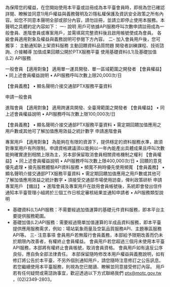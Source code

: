 
為保障您的權益，在您開始使用本平臺或註冊成為本平臺會員時，即視為您已確認詳閱、瞭解並同意1)用戶權益與義務聲明及2)隱私權保護及資訊安全政策之所有內容。如您不同意本聲明全部或部分內容，請勿註冊，並請立即停止使用本服務。本聲明之具體約定內容如下：
一-	說明
用戶可依據API服務呼叫次數申請註冊成為一般會員、進階會員或專案用戶，並需填寫完整資料後且啟用帳號使成為會員。
各級會員適用對象及權益與義務說明可參閱下方內容。
二-	加入會員用戶後，您可獨享：
主動通知新上架資料服務
主動回饋資料品質問題
開發者訓練課程、技術諮詢、介接輔導
加值成果回饋公開於PTX服務平臺
使用基礎資料(L1)及基礎加值(L2) API服務

一般會員
【適用對象】 
適用單一運具開發、單一區域範圍之開發者
【會員權益】 
• 同上述會員權益說明
• API服務呼叫次數上限20,000次/日




【會員義務】 
• 顯名聲明介接交通部PTX服務平臺資料



申請一般會員

進階會員
【適用對象】 
適用跨運具開發、全臺灣範圍之開發者
【會員權益】 
• 同上述會員權益說明
• API服務呼叫次數上限100,000次/日


【會員義務】 
• 顯名聲明介接交通部PTX服務平臺資料
• 需定期回饋加值應用之用戶數或其他可了解加值應用效益之統計數字
申請進階會員

專案用戶
【適用對象】 
為能夠在有限的資源下，提供穩定的資料服務水準，故須對專案用戶有所限制。申請資格建議須以能夠以一年內能產出具體成果且呼叫次數能夠確實達到相關上限為主，另本部保留取消會員相關資格機制之權利
【會員權益】 
• 同上述會員權益說明
• API服務呼叫次數上限400,000次/日
• 回饋的意見優先處理
• 搶先服務體驗API資料服務
• 頻寬不夠時優先使用頻寬
【會員義務】 
• 顯名聲明介接交通部PTX服務平臺資料
• 需定期回饋加值應用之用戶數或其他可了解加值應用效益之統計數字
• 須接受交通部市場使用訪查，俾利政策研析
申請專案用戶
【備註】
•	進階會員及專案用戶在啟用會員帳號後，系統即會發出信件通知本平臺管理小組將於三個工作日核定審核結果並通知申請者
•	API服務類型說明
-	基礎資料(L1)API服務：不需要經過加值運算的基礎元件資料服務，即本平台主要提供服務範圍。
-	基礎加值(L2)API服務：需要經過簡單加值運算的半成品資料服務，即本平臺提供應用服務需求，例如：場站氣象雨量及空氣品質服務API、主題專區服務API等。
三-	注意事項
會員用戶若無履行會員義務，本部給予限期改善而仍未於期限內改善者，有權終止會員權益。
會員用戶若您超過三個月未使用本平臺API服務，本部將有權終止會員帳號，取消會員資格。
會員用戶如有違反公序良俗，應自負全部法律責任。
本部保留隨時修改本用戶權益與義務說明，如有修訂將公告於本平臺，不另外個別通知用戶，請您隨時注意修訂之公告訊息。若您繼續使用本平臺服務，則視為您已閱讀、瞭解並同意接受修訂內容。
用戶若有任何疑問或需諮詢事宜，歡迎透過以下方式聯絡我們 ptx@motc.gov.tw ，(02)2349-2803。
